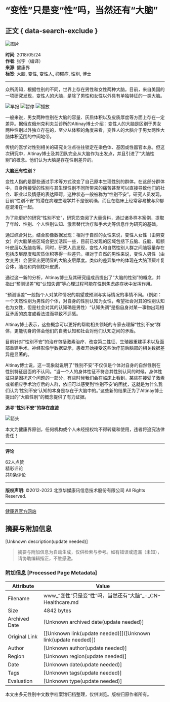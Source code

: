 # “变性”只是变“性”吗，当然还有“大脑”

## 正文 { data-search-exclude }


![图片](http://www.cn-healthcare.com/upload/20180524/1527155851379.jpg)

**时间**: 2018/05/24  
**作者**: 张宇（编译）  
**来源**: 健康界  
**标签**: 大脑, 变性, 变性人, 抑郁症, 性别, 博士

---

众所周知，根据性别的不同，世界上存在男性和女性两种大脑。目前，来自美国的一项研究发现，变性人的大脑，是除了男性和女性以外具有单独特征的一类大脑。

![早报](https://www.cn-healthcare.com//skin/jkj/images/touxiang.png) ![暂停](https://www.cn-healthcare.com//skin/jkj/images/zxm/playing.png) ![播放](https://www.cn-healthcare.com//skin/jkj/images/zxm/pause.png)

一般来说，男女两种性别在大脑的容量、灰质体积以及皮质厚度等方面上存在一定差异。据俄亥俄州克利夫兰诊所的Altinay博士介绍：变性人的大脑是区别于男女两种性别以外独立存在的，至少从体积的角度来看，变性人的大脑介于男女两性大脑体积范围的中间地带。

传统的医学对性别相关的研究关注点往往锁定在染色体、基因或性器官本身。但这次研究中，Altinay博士及其团队完全从大脑作为出发点，并且引进了“大脑性别”的概念。他们认为大脑是存在性别差异的。

**大脑还有性别？**

变性人指的是那些通过手术等方式改变了自己原本生理性别的群体。在这部分群体中，自身所接受的性别与其生理性别不同所带来的痛苦甚至可以直接导致他们的社会、职业以及情感的表达障碍，这种状态一般被称为“性别不安”。研究人员发现，目前“性别不安”的潜在病理生理学并不是很明确，而且在临床上经常容易被与抑郁症混淆在一起。

为了能更好的研究“性别不安”，研究员查阅了大量资料，通过诸多样本案例，提取了年龄、性别、个人性别认知、激素替代治疗和手术史等信息作为研究的基础。

通过综合对比，结合影像数据发现：相对于自然的女性来说，变性人女性（由男变女）的大脑某些区域会更加活跃一些，目前已发现的区域包括下丘脑、丘脑、眶额叶皮层以及脑岛等。同时，研究人员发现，变性人和自然性别人群之间脑容量存在包括皮层厚度和灰质体积等得一些差异。相对于自然的男性来说，变性人男性（由女变男）会便显出更明显的大脑皮层厚度。类似的差异集中的体现在大脑顶颞叶复合体，脑岛和内侧枕叶皮质。

通过这一新的分析，Altinay博士及其研究组成员提出了“大脑的性别”的概念，并指出“预测误差”和“认知失调”等心理过程可能在性别焦虑症症状中发挥作用。

“预测误差”一般指个人对某种情况的期望或预测与实际情况的事情不同。（例如：一个天然性别为男性的个体，对自身的性别认知为女性，希望社会对其的性别认知也为女性，但是社会对其的认知确是男性）“认知失调”是指自身对某一事物出现相互矛盾的态度或看法进而导致不适感。

Altinay博士表示，这些概念可以更好的帮助相关领域的专家去理解“性别不安”群体，更能切身的体会他们的自我认知和社会对他们认知之间的矛盾。

目前针对“性别不安”的治疗包括激素治疗、改变第二性征、生殖器重建手术以及面部重建手术。神经影像学数据显示，患者开始接受这些治疗前后脑部的相关数据差异是显著的。

Altinay博士说，这一现象就说明了“性别不安”不仅仅是个体对自身的自然性别在性别特征层面的不认同。“当一个人的身体性征不符合其性别认同的时候，身体性征只是困扰这个问题的一部分，有些时候我们会在临床上看到，某些在接受了激素或者相应手术治疗后的人群，依旧可以感受到‘性别不安’的困扰，这就是为什么我们认为‘性别不安’认知的本身是存在于大脑中的。”这些新的结果正为了Altinay博士提出的“大脑性别”的概念提供了有力证据。

**追寻“性别不安”的存在痕迹**

![箭头](http://files.cn-healthcare.com/upload/image/2019-07-01/1561965764834.png)

本文为健康界原创，任何机构或个人未经授权均不得转载和使用，违者将追究法律责任！ 

---
**评论**

62人点赞  
精彩评论  
共0条评论  

---

**版权声明**: ©2012-2023 北京华媒康讯信息技术股份有限公司 All Rights Reserved.  

---

[健康界官方网站](https://www.cn-healthcare.com/)
<!-- tcd_original_link https://www.cn-healthcare.com/article/20180524/content-503676.html -->


## 摘要与附加信息

<!-- tcd_abstract -->
[Unknown description(update needed)]
<!-- tcd_abstract_end -->

> 摘要与附加信息为自动生成，仅供检索与参考。如有错误或遗漏（未知），请协助编辑指正，不胜感激。

### 附加信息 [Processed Page Metadata]

| Attribute       | Value                                  |
|-----------------|----------------------------------------|
| Filename        | www_“变性”只是变“性”吗，当然还有“大脑”_-_CN-Healthcare.md                             |
| Size            | 4842 bytes                           |
| Archived Date   | [Unknown archived date(update needed)]                             |
| Original Link   | [[Unknown link(update needed)]]([Unknown link(update needed)])                       |
| Author          | [Unknown author(update needed)]                               |
| Region          | [Unknown region(update needed)]                               |
| Date            | [Unknown date(update needed)]                                 |
| Tags            | [Unknown tags(update needed)]                                 |
| Evaluation            | [Unknown type(update needed)]                                 |
<!-- tcd_table_end -->

本文由多元性别中文数字档案馆归档整理，仅供浏览。版权归原作者所有。
